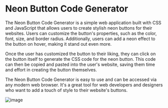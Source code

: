 # Neon Button Code Generator
The Neon Button Code Generator is a simple web application built with CSS and JavaScript that allows users to create stylish neon buttons for their websites.
Users can customize the button's properties, such as the color, font, size, and border radius. Additionally, users can add a neon effect to the button on hover, making it stand out even more.

Once the user has customized the button to their liking, they can click on the button itself to generate the CSS code for the neon button.
This code can then be copied and pasted into the user's website, saving them time and effort in creating the button themselves.

The Neon Button Code Generator is easy to use and can be accessed via any modern web browser.
It's a great tool for web developers and designers who want to add a touch of style to their website's buttons.

![image](https://user-images.githubusercontent.com/125219883/227040622-1e3afa1e-cf49-472b-8787-0e1e2256849c.png)
